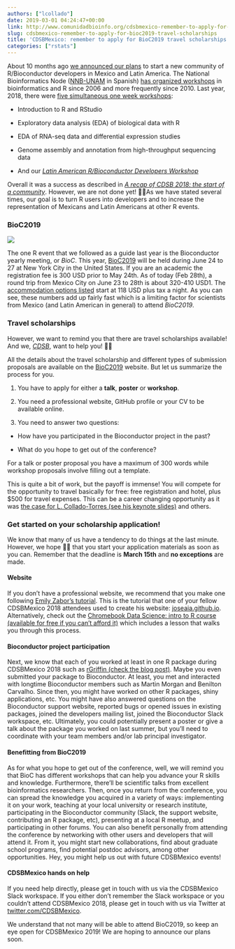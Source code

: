 ```yaml
---
authors: ["lcollado"]
date: 2019-03-01 04:24:47+00:00
link: http://www.comunidadbioinfo.org/cdsbmexico-remember-to-apply-for-bioc2019-travel-scholarships/
slug: cdsbmexico-remember-to-apply-for-bioc2019-travel-scholarships
title: 'CDSBMexico: remember to apply for BioC2019 travel scholarships'
categories: ["rstats"]
---
```



About 10 months ago [we announced our plans](http://lcolladotor.github.io/2018/04/19/latin-american-r-bioconductor-developers-workshop-2018/#.XHiaE1NKg0o) to start a new community of R/Bioconductor developers in Mexico and Latin America. The National Bioinformatics Node ([NNB-UNAM](http://www.nnb.unam.mx/) in Spanish) [has organized workshops](http://congresos.nnb.unam.mx/) in bioinformatics and R since 2006 and more frequently since 2010. Last year, 2018, there were [five simultaneous one week workshops](http://congresos.nnb.unam.mx/TIB2018/):



 	
  * Introduction to R and RStudio

 	
  * Exploratory data analysis (EDA) of biological data with R

 	
  * EDA of RNA-seq data and differential expression studies

 	
  * Genome assembly and annotation from high-throughput sequencing data

 	
  * And our [_Latin American R/Bioconductor Developers Workshop_](http://congresos.nnb.unam.mx/TIB2018/r-bioconductor-developers-workshop-2018/)


Overall it was a success as described in [_A recap of CDSB 2018: the start of a community_](http://www.comunidadbioinfo.org/a-recap-of-cdsb-2018-the-start-of-a-community/). However, we are not done yet! 💪🏽As we have stated several times, our goal is to turn R users into developers and to increase the representation of Mexicans and Latin Americans at other R events.





### BioC2019


![](http://bioconductor.org/images/logo_bioconductor.gif)

The one R event that we followed as a guide last year is the Bioconductor yearly meeting, or _BioC_. This year, [BioC2019](https://bioc2019.bioconductor.org/index) will be held during June 24 to 27 at New York City in the United States. If you are an academic the registration fee is 300 USD prior to May 24th. As of today (Feb 28th), a round trip from Mexico City on June 23 to 28th is about 320-410 USD1. The [accommodation options listed](https://bioc2019.bioconductor.org/travel-accommodations) start at 118 USD plus tax a night. As you can see, these numbers add up fairly fast which is a limiting factor for scientists from Mexico (and Latin American in general) to attend _BioC2019_.









### Travel scholarships


However, we want to remind you that there are travel scholarships available! And we, [_CDSB_](http://www.comunidadbioinfo.org/), want to help you! 🙌🏽

All the details about the travel scholarship and different types of submission proposals are available on the [BioC2019](https://bioc2019.bioconductor.org/call-for-abstracts) website. But let us summarize the process for you.



 	
  1. You have to apply for either a **talk**, **poster** or **workshop**.

 	
  2. You need a professional website, GitHub profile or your CV to be available online.

 	
  3. You need to answer two questions:



 	
  * How have you participated in the Bioconductor project in the past?

 	
  * What do you hope to get out of the conference?


For a talk or poster proposal you have a maximum of 300 words while workshop proposals involve filling out a template.

This is quite a bit of work, but the payoff is immense! You will compete for the opportunity to travel basically for free: free registration and hotel, plus $500 for travel expenses. This can be a career changing opportunity as it was [the case for L. Collado-Torres (see his keynote slides)](https://speakerdeck.com/lcolladotor/cdsbmexico) and others.









### Get started on your scholarship application!


We know that many of us have a tendency to do things at the last minute. However, we hope 🙏🏽
that you start your application materials as soon as you can. Remember that the deadline is **March 15th** and **no exceptions** are made.





#### Website


If you don’t have a professional website, we recommend that you make one following [Emily Zabor’s tutorial](https://www.emilyzabor.com/tutorials/rmarkdown_websites_tutorial.html). This is the tutorial that one of your fellow CDSBMexico 2018 attendees used to create his website: [joseaia.github.io](https://joseaia.github.io/). Alternatively, check out the [Chromebook Data Science: intro to R course (available for free if you can’t afford it)](https://leanpub.com/universities/courses/jhu/cbds-intro-r) which includes a lesson that walks you through this process.









#### Bioconductor project participation


Next, we know that each of you worked at least in one R package during CDSBMexico 2018 such as [rGriffin (check the blog post)](http://www.comunidadbioinfo.org/r-gene-regulatory-interaction-formulator-for-inquiring-networks/). Maybe you even submitted your package to Bioconductor. At least, you met and interacted with longtime Bioconductor members such as Martin Morgan and Benilton Carvalho. Since then, you might have worked on other R packages, shiny applications, etc. You might have also answered questions on the Bioconductor support website, reported bugs or opened issues in existing packages, joined the developers mailing list, joined the Bioconductor Slack workspace, etc. Ultimately, you could potentially present a poster or give a talk about the package you worked on last summer, but you’ll need to coordinate with your team members and/or lab principal investigator.









#### Benefitting from BioC2019


As for what you hope to get out of the conference, well, we will remind you that BioC has different workshops that can help you advance your R skills and knowledge. Furthermore, there’ll be scientific talks from excellent bioinformatics researchers. Then, once you return from the conference, you can spread the knowledge you acquired in a variety of ways: implementing it on your work, teaching at your local university or research institute, participating in the Bioconductor community (Slack, the support website, contributing an R package, etc), presenting at a local R meetup, and participating in other forums. You can also benefit personally from attending the conference by networking with other users and developers that will attend it. From it, you might start new collaborations, find about graduate school programs, find potential postdoc advisors, among other opportunities. Hey, you might help us out with future CDSBMexico events!









#### CDSBMexico hands on help


If you need help directly, please get in touch with us via the CDSBMexico Slack workspace. If you either don’t remember the Slack workspace or you couldn’t attend CDSBMexico 2018, please get in touch with us via Twitter at [twitter.com/CDSBMexico](https://twitter.com/CDSBMexico).

We understand that not many will be able to attend BioC2019, so keep an eye open for CDSBMexico 2019! We are hoping to announce our plans soon.





